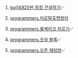1. [boj14925번.목장 건설하기](https://www.acmicpc.net/problem/14925)✅

2. [programmers.미로탈출명령어](https://school.programmers.co.kr/learn/courses/30/lessons/150365)

3. [programmers.롤케이크 자르기](https://school.programmers.co.kr/learn/courses/30/lessons/132265)✅

4. [programmers.숫자 블록](https://school.programmers.co.kr/learn/courses/30/lessons/12923)✅

5. [programmers.오픈 채팅방](https://school.programmers.co.kr/learn/courses/30/lessons/42888)✅